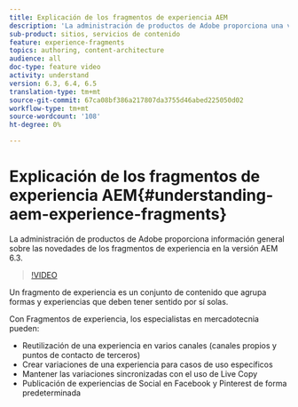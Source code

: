 ```yaml
---
title: Explicación de los fragmentos de experiencia AEM
description: 'La administración de productos de Adobe proporciona una visión general de las novedades de la versión de AEM 6.3 sobre fragmentos de experiencia.  '
sub-product: sitios, servicios de contenido
feature: experience-fragments
topics: authoring, content-architecture
audience: all
doc-type: feature video
activity: understand
version: 6.3, 6.4, 6.5
translation-type: tm+mt
source-git-commit: 67ca08bf386a217807da3755d46abed225050d02
workflow-type: tm+mt
source-wordcount: '108'
ht-degree: 0%

---
```



# Explicación de los fragmentos de experiencia AEM{#understanding-aem-experience-fragments}

La administración de productos de Adobe proporciona información general sobre las novedades de los fragmentos de experiencia en la versión AEM 6.3.

>[!VIDEO](https://video.tv.adobe.com/v/18927/?quality=9&learn=on)

Un fragmento de experiencia es un conjunto de contenido que agrupa formas y experiencias que deben tener sentido por sí solas.

Con Fragmentos de experiencia, los especialistas en mercadotecnia pueden:

* Reutilización de una experiencia en varios canales (canales propios y puntos de contacto de terceros)
* Crear variaciones de una experiencia para casos de uso específicos
* Mantener las variaciones sincronizadas con el uso de Live Copy
* Publicación de experiencias de Social en Facebook y Pinterest de forma predeterminada
